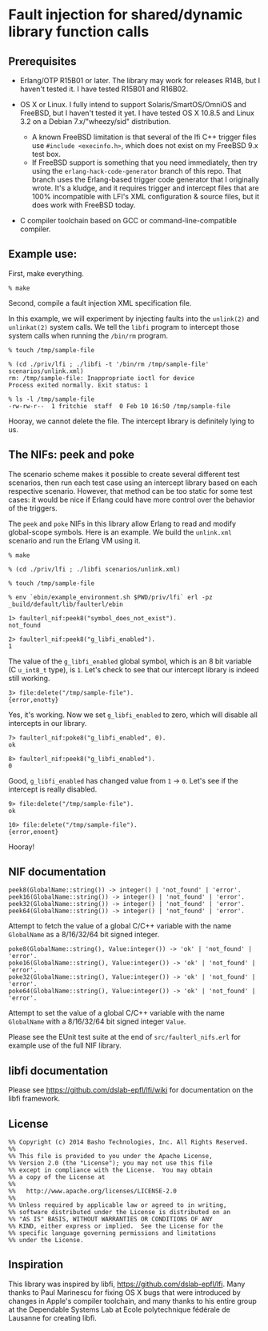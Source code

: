 
# Fault injection for shared/dynamic library function calls

## Prerequisites

* Erlang/OTP R15B01 or later.  The library may work for
  releases R14B, but I haven't tested it.  I have tested R15B01 and
  R16B02.

* OS X or Linux.  I fully intend to support Solaris/SmartOS/OmniOS
  and FreeBSD, but I haven't tested it yet.  I have tested OS X 10.8.5
  and Linux 3.2 on a Debian 7.x/"wheezy/sid" distribution.
    * A known FreeBSD limitation is that several of the lfi C++
      trigger files use `#include <execinfo.h>`, which does not exist
      on my FreeBSD 9.x test box.
    * If FreeBSD support is something that you need immediately, then
      try using the `erlang-hack-code-generator` branch of this repo.
      That branch uses the Erlang-based trigger code generator that
      I originally wrote.  It's a kludge, and it requires trigger
      and intercept files that are 100% incompatible with LFI's XML
      configuration & source files, but it does work with FreeBSD
      today.

* C compiler toolchain based on GCC or command-line-compatible compiler.

## Example use:

First, make everything.

    % make

Second, compile a fault injection XML specification file.

In this example, we will experiment by injecting faults into the
`unlink(2)` and `unlinkat(2)` system calls.  We tell the `libfi`
program to intercept those system calls when running the `/bin/rm`
program.

    % touch /tmp/sample-file
    
    % (cd ./priv/lfi ; ./libfi -t '/bin/rm /tmp/sample-file' scenarios/unlink.xml)
    rm: /tmp/sample-file: Inappropriate ioctl for device
    Process exited normally. Exit status: 1
    
    % ls -l /tmp/sample-file
    -rw-rw-r--  1 fritchie  staff  0 Feb 10 16:50 /tmp/sample-file

Hooray, we cannot delete the file.  The intercept library is definitely
lying to us.

## The NIFs: peek and poke

The scenario scheme makes it possible to create several different test
scenarios, then run each test case using an intercept library based on
each respective scenario.  However, that method can be too static for
some test cases: it would be nice if Erlang could have more control
over the behavior of the triggers.

The `peek` and `poke` NIFs in this library allow Erlang to read and
modify global-scope symbols.  Here is an example.  We build the
`unlink.xml` scenario and run the Erlang VM using it.

    % make
    
    % (cd ./priv/lfi ; ./libfi scenarios/unlink.xml)
    
    % touch /tmp/sample-file
    
    % env `ebin/example_environment.sh $PWD/priv/lfi` erl -pz _build/default/lib/faulterl/ebin

    1> faulterl_nif:peek8("symbol_does_not_exist").
    not_found
    
    2> faulterl_nif:peek8("g_libfi_enabled").
    1

The value of the `g_libfi_enabled` global symbol, which is an 8 bit
variable (C `u_int8_t` type), is `1`.  Let's check to see that our
intercept library is indeed still working.

    3> file:delete("/tmp/sample-file").
    {error,enotty}

Yes, it's working.  Now we set `g_libfi_enabled` to zero, which will
disable all intercepts in our library.

    7> faulterl_nif:poke8("g_libfi_enabled", 0).
    ok
    
    8> faulterl_nif:peek8("g_libfi_enabled").
    0

Good, `g_libfi_enabled` has changed value from `1` -> `0`.  Let's see if
the intercept is really disabled.

    9> file:delete("/tmp/sample-file").
    ok
    
    10> file:delete("/tmp/sample-file").
    {error,enoent}

Hooray!

## NIF documentation

    peek8(GlobalName::string()) -> integer() | 'not_found' | 'error'.
    peek16(GlobalName::string()) -> integer() | 'not_found' | 'error'.
    peek32(GlobalName::string()) -> integer() | 'not_found' | 'error'.
    peek64(GlobalName::string()) -> integer() | 'not_found' | 'error'.

Attempt to fetch the value of a global C/C++ variable with the name
`GlobalName` as a 8/16/32/64 bit signed integer.

    poke8(GlobalName::string(), Value:integer()) -> 'ok' | 'not_found' | 'error'.
    poke16(GlobalName::string(), Value:integer()) -> 'ok' | 'not_found' | 'error'.
    poke32(GlobalName::string(), Value:integer()) -> 'ok' | 'not_found' | 'error'.
    poke64(GlobalName::string(), Value:integer()) -> 'ok' | 'not_found' | 'error'.

Attempt to set the value of a global C/C++ variable with the name
`GlobalName` with a 8/16/32/64 bit signed integer `Value`.

Please see the EUnit test suite at the end of `src/faulterl_nifs.erl`
for example use of the full NIF library.

## libfi documentation

Please see https://github.com/dslab-epfl/lfi/wiki for documentation on
the libfi framework.

## License

    %% Copyright (c) 2014 Basho Technologies, Inc. All Rights Reserved.
    %%
    %% This file is provided to you under the Apache License,
    %% Version 2.0 (the "License"); you may not use this file
    %% except in compliance with the License.  You may obtain
    %% a copy of the License at
    %%
    %%   http://www.apache.org/licenses/LICENSE-2.0
    %%
    %% Unless required by applicable law or agreed to in writing,
    %% software distributed under the License is distributed on an
    %% "AS IS" BASIS, WITHOUT WARRANTIES OR CONDITIONS OF ANY
    %% KIND, either express or implied.  See the License for the
    %% specific language governing permissions and limitations
    %% under the License.

## Inspiration

This library was inspired by libfi, https://github.com/dslab-epfl/lfi.
Many thanks to Paul Marinescu for fixing OS X bugs that were
introduced by changes in Apple's compiler toolchain, and many thanks
to his entire group at the Dependable Systems Lab at Ecole
polytechnique fédérale de Lausanne for creating libfi.

